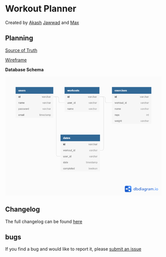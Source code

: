 # Workout Planner

Created by [Akash](https://github.com/akashkhambay) [Jawwad](https://github.com/JawwadUddin) and [Max](https://github.com/Velocima)

## Planning

[Source of Truth](./source_of_truth.md)

[Wireframe](https://excalidraw.com/#json=6091811160326144,swiN-1QPDIyG6nwApxTF4A)

**Database Schema**

![Database Schema](./assets/devmuscles_database_schema.png)

## Changelog

The full changelog can be found [here](./changelog.md)

## bugs

If you find a bug and would like to report it, please [submit an issue](https://github.com/I-Ate-Sum-Pi/DevMuscles/issues)
